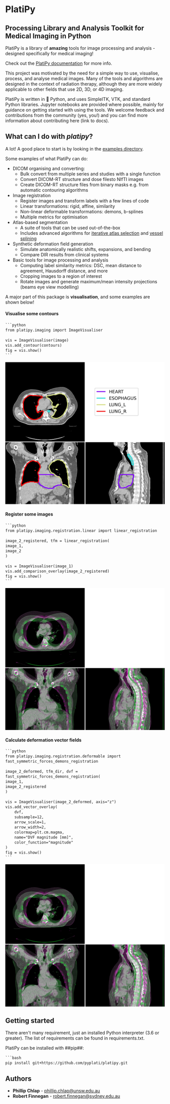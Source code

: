 # PlatiPy 
## Processing Library and Analysis Toolkit for Medical Imaging in Python

PlatiPy is a library of **amazing** tools for image processing and analysis - designed specifically for medical imaging! 

Check out the [PlatiPy documentation](https://pyplati.github.io/platipy/) for more info.

This project was motivated by the need for a simple way to use, visualise, process, and analyse medical images. Many of
the tools and algorithms are designed in the context of radiation therapy, although they are more widely applicable to
other fields that use 2D, 3D, or 4D imaging.

PlatiPy is written in :snake: Python, and uses SimpleITK, VTK, and standard Python libraries. Jupyter notebooks are provided where
possible, mainly for guidance on getting started with using the tools. We welcome feedback and contributions from the community (yes, you!)
and you can find more information about contributing here (link to docs).

## What can I do with ***platipy***?
A lot! A good place to start is by looking in the [examples directory](https://github.com/pyplati/platipy/tree/master/examples).

Some examples of what PlatiPy can do:
 - DICOM organising and converting:
    * Bulk convert from multiple series and studies with a single function
    * Convert DICOM-RT structure and dose filesto NIfTI images
    * Create DICOM-RT structure files from binary masks e.g. from automatic contouring algorithms
 - Image registration
    * Register images and transform labels with a few lines of code
    * Linear transformations: rigid, affine, similarity
    * Non-linear deformable transformations: demons, b-splines
    * Multiple metrics for optimisation
 - Atlas-based segmentation
    * A suite of tools that can be used out-of-the-box
    * Includes advanced algorithms for [iterative atlas selection](https://doi.org/10.1088/1361-6560/ab652a/) and [vessel splining](https://doi.org/10.1088/1361-6560/abcb1d/)
 - Synthetic deformation field generation
    * Simulate anatomically realistic shifts, expansions, and bending
    * Compare DIR results from clinical systems
 - Basic tools for image processing and analysis
    * Computing label similarity metrics: DSC, mean distance to agreement, Hausdorff distance, and more
    * Cropping images to a region of interest
    * Rotate images and generate maximum/mean intensity projections (beams eye view modelling)

A major part of this package is **visualisation**, and some examples are shown below!

#### Visualise some contours

    ```python
    from platipy.imaging import ImageVisualiser

    vis = ImageVisualiser(image)
    vis.add_contour(contours)
    fig = vis.show()
    ```

![Figure 1](assets/figure_1.jpeg)

#### Register some images

    ```python
    from platipy.imaging.registration.linear import linear_registration

    image_2_registered, tfm = linear_registration(
    image_1,
    image_2
    )

    vis = ImageVisualiser(image_1)
    vis.add_comparison_overlay(image_2_registered)
    fig = vis.show()
    ```

![Figure 2](assets/figure_2.jpeg)

#### Calculate deformation vector fields
    
    ```python
    from platipy.imaging.registration.deformable import fast_symmetric_forces_demons_registration

    image_2_deformed, tfm_dir, dvf = fast_symmetric_forces_demons_registration(
    image_1,
    image_2_registered
    )

    vis = ImageVisualiser(image_2_deformed, axis="z")
    vis.add_vector_overlay(
        dvf,
        subsample=12,
        arrow_scale=1,
        arrow_width=2,
        colormap=plt.cm.magma,
        name="DVF magnitude [mm]",
        color_function="magnitude"
    )
    fig = vis.show()
    ```

![Figure 3](assets/figure_2.jpeg)

## Getting started
There aren't many requirement, just an installed Python interpreter (3.6 or greater). The list of requirements can be
found in requirements.txt.

PlatiPy can be installed with ##pip##:

    ```bash
    pip install git+https://github.com/pyplati/platipy.git

## Authors

* **Phillip Chlap** - [phillip.chlap@unsw.edu.au](phillip.chlap@unsw.edu.au)
* **Robert Finnegan** - [robert.finnegan@sydney.edu.au](robert.finnegan@sydney.edu.au)
